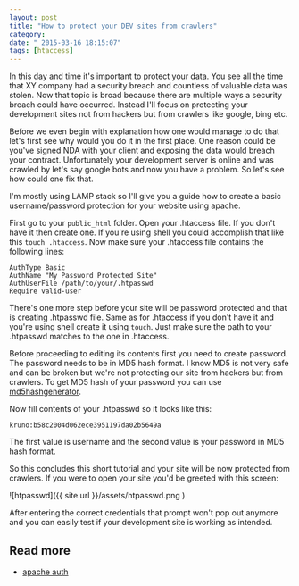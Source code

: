 ```yaml
---
layout: post
title: "How to protect your DEV sites from crawlers"
category: 
date: " 2015-03-16 18:15:07"
tags: [htaccess]
---
```


In this day and time it's important to protect your data. You see all the time that XY company had a security breach
and countless of valuable data was stolen. Now that topic is broad because there are multiple ways a
security breach could have occurred. Instead I'll focus on protecting your development sites not from hackers
but from crawlers like google, bing etc.

Before we even begin with explanation how one would manage to do that let's first see why would you do it in the first
place. One reason could be you've signed NDA with your client and exposing the data would breach your contract.
Unfortunately your development server is online and was crawled by let's say google bots and now you have a problem.
So let's see how could one fix that.

I'm mostly using LAMP stack so I'll give you a guide how to create a basic username/password protection for your
website using apache.

First go to your <code>public_html</code> folder. Open your .htaccess file. If you don't have it then create one. If
you're using shell you could accomplish that like this <code>touch .htaccess</code>.
Now make sure your .htaccess file contains the following lines:

    AuthType Basic
    AuthName "My Password Protected Site"
    AuthUserFile /path/to/your/.htpasswd
    Require valid-user

There's one more step before your site will be password protected and that is creating .htpasswd file.
Same as for .htaccess if you don't have it and you're using shell create it using <code>touch</code>.
Just make sure the path to your .htpasswd matches to the one in .htaccess.

Before proceeding to editing its contents first you need to create password. The password needs to be in MD5 hash
format. I know MD5 is not very safe and can be broken but we're not protecting our site from hackers but from crawlers.
To get MD5 hash of your password you can use [md5hashgenerator](http://www.md5hashgenerator.com/ "md5hashgenerator").

Now fill contents of your .htpasswd so it looks like this:

    kruno:b58c2004d062ece3951197da02b5649a

The first value is username and the second value is your password in MD5 hash format.

So this concludes this short tutorial and your site will be now protected from crawlers.
If you were to open your site you'd be greeted with this screen:

![htpasswd]({{ site.url }}/assets/htpasswd.png )

After entering the correct credentials that prompt won't pop out anymore and you can easily test if your development
site is working as intended.

## Read more

* [apache auth](http://httpd.apache.org/docs/2.2/howto/auth.html "apache auth")
